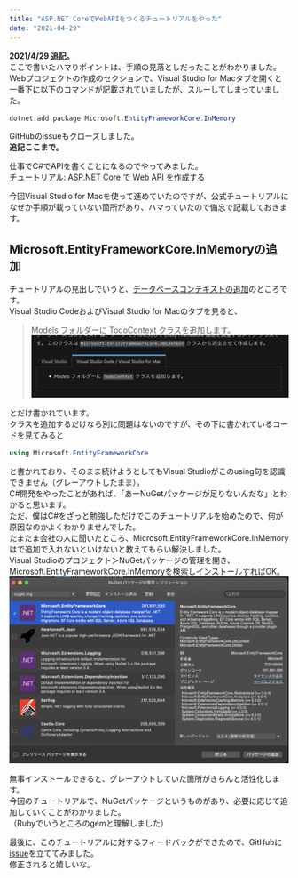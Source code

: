 ```yaml
---
title: "ASP.NET CoreでWebAPIをつくるチュートリアルをやった"
date: "2021-04-29"
---
```


**2021/4/29 追記。** </br>
ここで書いたハマりポイントは、手順の見落としだったことがわかりました。</br>
Webプロジェクトの作成のセクションで、Visual Studio for Macタブを開くと一番下に以下のコマンドが記載されていましたが、スルーしてしまっていました。</br>

```c#
dotnet add package Microsoft.EntityFrameworkCore.InMemory
```

GitHubのissueもクローズしました。</br>
**追記ここまで。**

仕事でC#でAPIを書くことになるのでやってみました。</br>
[チュートリアル: ASP.NET Core で Web API を作成する](https://docs.microsoft.com/ja-jp/aspnet/core/tutorials/first-web-api?view=aspnetcore-3.1&tabs=visual-studio)

今回Visual Studio for Macを使って進めていたのですが、公式チュートリアルになぜか手順が載っていない箇所があり、ハマっていたので備忘で記載しておきます。</br>

## Microsoft.EntityFrameworkCore.InMemoryの追加

チュートリアルの見出しでいうと、[データベースコンテキストの追加](https://docs.microsoft.com/ja-jp/aspnet/core/tutorials/first-web-api?view=aspnetcore-3.1&tabs=visual-studio-code#add-a-database-context)のところです。</br>
Visual Studio CodeおよびVisual Studio for Macのタブを見ると、</br>
>Models フォルダーに TodoContext クラスを追加します。
![img](../../assets/img/dotnet-tutorial_1.jpg)

とだけ書かれています。</br>
クラスを追加するだけなら別に問題はないのですが、その下に書かれているコードを見てみると</br>

```C#
using Microsoft.EntityFrameworkCore
```

と書かれており、そのまま続けようとしてもVisual Studioがこのusing句を認識できません（グレーアウトしたまま）。</br>
C#開発をやったことがあれば、「あーNuGetパッケージが足りないんだな」とわかると思います。</br>
ただ、僕はC#をざっと勉強しただけでこのチュートリアルを始めたので、何が原因なのかよくわかりませんでした。</br>
たまたま会社の人に聞いたところ、Microsoft.EntityFrameworkCore.InMemoryはで追加で入れないといけないと教えてもらい解決しました。</br>
Visual Studioのプロジェクト＞NuGetパッケージの管理を開き、Microsoft.EntityFrameworkCore.InMemoryを検索しインストールすればOK。</br>
![img](../../assets/img/dotnet-tutorial_2.jpg)

無事インストールできると、グレーアウトしていた箇所がきちんと活性化します。</br>
今回のチュートリアルで、NuGetパッケージというものがあり、必要に応じて追加していくことがわかりました。</br>
（Rubyでいうところのgemと理解しました）</br>

最後に、このチュートリアルに対するフィードバックができたので、GitHubに[issue](https://github.com/dotnet/AspNetCore.Docs.ja-jp/issues/385)を立ててみました。</br>
修正されると嬉しいな。
